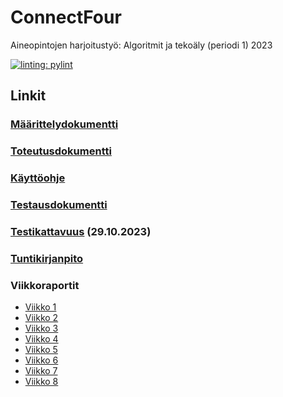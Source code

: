 # ConnectFour
Aineopintojen harjoitustyö: Algoritmit ja tekoäly (periodi 1) 2023

[![linting: pylint](https://img.shields.io/badge/linting-pylint-yellowgreen)](https://github.com/pylint-dev/pylint)

## Linkit

### [Määrittelydokumentti](https://github.com/aarekr/ConnectFour/blob/main/Dokumentaatio/Maarittelydokumentti.md)

### [Toteutusdokumentti](https://github.com/aarekr/ConnectFour/blob/main/Dokumentaatio/Toteutusdokumentti.md)

### [Käyttöohje](https://github.com/aarekr/ConnectFour/blob/main/Dokumentaatio/Kayttoohje.md)

### [Testausdokumentti](https://github.com/aarekr/ConnectFour/blob/main/Testit/Testausdokumentti.md)

### [Testikattavuus](https://github.com/aarekr/ConnectFour/blob/main/Testit/Testikattavuus_2023-10-29.JPG) (29.10.2023)

### [Tuntikirjanpito](https://github.com/aarekr/ConnectFour/blob/main/Dokumentaatio/Tuntikirjanpito.md)

### Viikkoraportit

* [Viikko 1](https://github.com/aarekr/ConnectFour/blob/main/Dokumentaatio/Viikkoraportti_1.md)
* [Viikko 2](https://github.com/aarekr/ConnectFour/blob/main/Dokumentaatio/Viikkoraportti_2.md)
* [Viikko 3](https://github.com/aarekr/ConnectFour/blob/main/Dokumentaatio/Viikkoraportti_3.md)
* [Viikko 4](https://github.com/aarekr/ConnectFour/blob/main/Dokumentaatio/Viikkoraportti_4.md)
* [Viikko 5](https://github.com/aarekr/ConnectFour/blob/main/Dokumentaatio/Viikkoraportti_5.md)
* [Viikko 6](https://github.com/aarekr/ConnectFour/blob/main/Dokumentaatio/Viikkoraportti_6.md)
* [Viikko 7](https://github.com/aarekr/ConnectFour/blob/main/Dokumentaatio/Viikkoraportti_7.md)
* [Viikko 8](https://github.com/aarekr/ConnectFour/blob/main/Dokumentaatio/Viikkoraportti_8.md)
